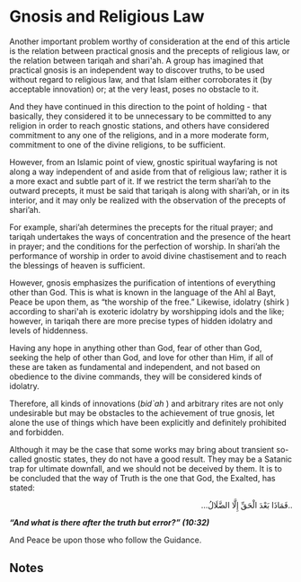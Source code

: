 Gnosis and Religious Law
========================

Another important problem worthy of consideration at the end of this
article is the relation between practical gnosis and the precepts of
religious law, or the relation between tariqah and shari'ah. A group has
imagined that practical gnosis is an independent way to discover truths,
to be used without regard to religious law, and that Islam either
corroborates it (by acceptable innovation) or; at the very least, poses
no obstacle to it.

And they have continued in this direction to the point of holding - that
basically, they considered it to be unnecessary to be committed to any
religion in order to reach gnostic stations, and others have considered
commitment to any one of the religions, and in a more moderate form,
commitment to one of the divine religions, to be sufficient.

However, from an Islamic point of view, gnostic spiritual wayfaring is
not along a way independent of and aside from that of religious law;
rather it is a more exact and subtle part of it. If we restrict the term
shari’ah to the outward precepts, it must be said that tariqah is along
with shari’ah, or in its interior, and it may only be realized with the
observation of the precepts of shari’ah.

For example, shari’ah determines the precepts for the ritual prayer; and
tariqah undertakes the ways of concentration and the presence of the
heart in prayer; and the conditions for the perfection of worship. In
shari’ah the performance of worship in order to avoid divine
chastisement and to reach the blessings of heaven is sufficient.

However, gnosis emphasizes the purification of intentions of everything
other than God. This is what is known in the language of the Ahl al
Bayt, Peace be upon them, as “the worship of the free.” Likewise,
idolatry (shirk ) according to shari'ah is exoteric idolatry by
worshipping idols and the like; however, in tariqah there are more
precise types of hidden idolatry and levels of hiddenness.

Having any hope in anything other than God, fear of other than God,
seeking the help of other than God, and love for other than Him, if all
of these are taken as fundamental and independent, and not based on
obedience to the divine commands, they will be considered kinds of
idolatry.

Therefore, all kinds of innovations (*bid\`ah* ) and arbitrary rites are
not only undesirable but may be obstacles to the achievement of true
gnosis, let alone the use of things which have been explicitly and
definitely prohibited and forbidden.

Although it may be the case that some works may bring about transient
so-called gnostic states, they do not have a good result. They may be a
Satanic trap for ultimate downfall, and we should not be deceived by
them. It is to be concluded that the way of Truth is the one that God,
the Exalted, has stated:

<p dir="rtl">
..فَمَاذَا بَعْدَ الْحَقِّ إِلَّا الضَّلَالُ…
</p>

***“And what is there after the truth but error?” (10:32)***

And Peace be upon those who follow the Guidance.

Notes
-----

[^1]: The Philosophy of illumination was formulated by Shihab al-Din
Yahya Sohravardi (1153-1191).

[^2]: Transcendent philosophy refers to the philosophy of Sadr al-Din
Shirazi, known as Mulla Sadra (1571-1640).
